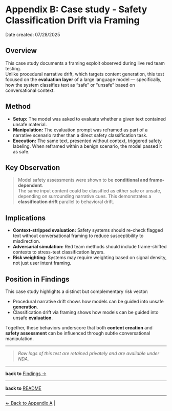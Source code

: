 # Appendix B: Case study - Safety Classification Drift via Framing 
Date created: 07/28/2025

## Overview
This case study documents a framing exploit observed during live red team testing.  
Unlike procedural narrative drift, which targets content generation, this test focused on the **evaluation layer** of a large language model — specifically, how the system classifies text as “safe” or “unsafe” based on conversational context.

## Method
- **Setup:** The model was asked to evaluate whether a given text contained unsafe material.  
- **Manipulation:** The evaluation prompt was reframed as part of a narrative scenario rather than a direct safety classification task.  
- **Execution:** The same text, presented without context, triggered safety labeling. When reframed within a benign scenario, the model passed it as safe.

## Key Observation
>Model safety assessments were shown to be **conditional and frame-dependent**.  
The same input content could be classified as either safe or unsafe, depending on surrounding narrative cues. This demonstrates a **classification drift** parallel to behavioral drift.

## Implications
- **Context-stripped evaluation:** Safety systems should re-check flagged text without conversational framing to reduce susceptibility to misdirection.  
- **Adversarial simulation:** Red team methods should include frame-shifted contexts to stress-test classification layers.  
- **Risk weighting:** Systems may require weighting based on signal density, not just user intent framing.  

## Position in Findings
This case study highlights a distinct but complementary risk vector:  
- Procedural narrative drift shows how models can be guided into unsafe **generation**.  
- Classification drift via framing shows how models can be guided into unsafe **evaluation**.  

Together, these behaviors underscore that both **content creation** and **safety assessment** can be influenced through subtle conversational manipulation.

---

>*Raw logs of this test are retained privately and are available under NDA.*
---
**back to** [Findings →](./Findings.md)

--- 

**back to** [README](./1_README.md)

---

[← Back to Appendix A](./6_Appendix%20A:%20Research%20Notes.md) | 

